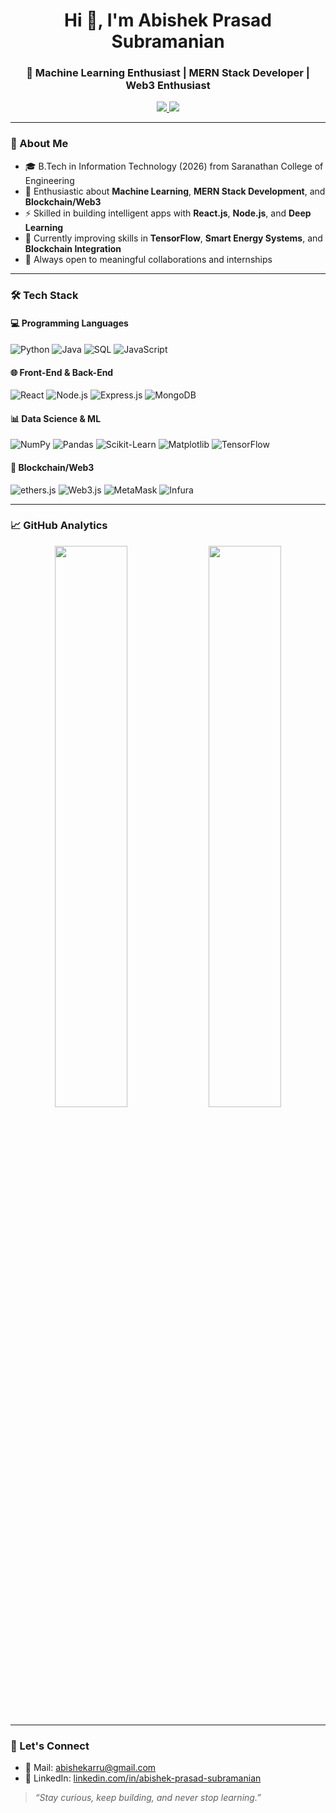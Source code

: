 <!-- Profile Header -->
<h1 align="center">Hi 👋, I'm Abishek Prasad Subramanian</h1>
<h3 align="center">🚀 Machine Learning Enthusiast | MERN Stack Developer | Web3 Enthusiast</h3>

<p align="center">
  <a href="https://www.linkedin.com/in/abishek-prasad-subramanian">
    <img src="https://img.shields.io/badge/LinkedIn-Abishek%20Prasad-blue?style=flat-square&logo=linkedin" />
  </a>
  <a href="mailto:abishekarru@gmail.com">
    <img src="https://img.shields.io/badge/Gmail-abishekarru@gmail.com-red?style=flat-square&logo=gmail&logoColor=white" />
  </a>
</p>

---

### 🧠 About Me

- 🎓 B.Tech in Information Technology (2026) from Saranathan College of Engineering  
- 🧠 Enthusiastic about **Machine Learning**, **MERN Stack Development**, and **Blockchain/Web3**  
- ⚡ Skilled in building intelligent apps with **React.js**, **Node.js**, and **Deep Learning**  
- 🌱 Currently improving skills in **TensorFlow**, **Smart Energy Systems**, and **Blockchain Integration**  
- 🤝 Always open to meaningful collaborations and internships

---

### 🛠 Tech Stack

#### 💻 Programming Languages
![Python](https://img.shields.io/badge/Python-3776AB?style=flat&logo=python&logoColor=white)
![Java](https://img.shields.io/badge/Java-ED8B00?style=flat&logo=openjdk&logoColor=white)
![SQL](https://img.shields.io/badge/SQL-4479A1?style=flat&logo=postgresql&logoColor=white)
![JavaScript](https://img.shields.io/badge/JavaScript-F7DF1E?style=flat&logo=javascript&logoColor=black)

#### 🌐 Front-End & Back-End
![React](https://img.shields.io/badge/React-20232A?style=flat&logo=react&logoColor=61DAFB)
![Node.js](https://img.shields.io/badge/Node.js-339933?style=flat&logo=nodedotjs&logoColor=white)
![Express.js](https://img.shields.io/badge/Express.js-000000?style=flat&logo=express&logoColor=white)
![MongoDB](https://img.shields.io/badge/MongoDB-4EA94B?style=flat&logo=mongodb&logoColor=white)

#### 📊 Data Science & ML
![NumPy](https://img.shields.io/badge/Numpy-013243?style=flat&logo=numpy)
![Pandas](https://img.shields.io/badge/Pandas-150458?style=flat&logo=pandas)
![Scikit-Learn](https://img.shields.io/badge/scikit--learn-F7931E?style=flat&logo=scikit-learn&logoColor=white)
![Matplotlib](https://img.shields.io/badge/Matplotlib-11557C?style=flat&logo=matplotlib)
![TensorFlow](https://img.shields.io/badge/TensorFlow-FF6F00?style=flat&logo=tensorflow)

#### 🔗 Blockchain/Web3
![ethers.js](https://img.shields.io/badge/ethers.js-333333?style=flat&logo=ethereum)
![Web3.js](https://img.shields.io/badge/Web3.js-F16822?style=flat&logo=ethereum)
![MetaMask](https://img.shields.io/badge/MetaMask-F6851B?style=flat&logo=metamask&logoColor=white)
![Infura](https://img.shields.io/badge/Infura-EF3B3B?style=flat&logo=infura)

---

### 📈 GitHub Analytics

<p align="center">
  <img src="https://github-readme-stats.vercel.app/api?username=abishekarru&show_icons=true&theme=tokyonight" width="48%" />
  <img src="https://github-readme-streak-stats.herokuapp.com?user=abishekarru&theme=tokyonight&hide_border=true" width="48%" />
</p>

---

### 🧭 Let's Connect

- 📩 Mail: [abishekarru@gmail.com](mailto:abishekarru@gmail.com)  
- 💼 LinkedIn: [linkedin.com/in/abishek-prasad-subramanian](https://www.linkedin.com/in/abishek-prasad-subramanian)

> _“Stay curious, keep building, and never stop learning.”_

